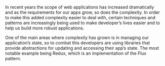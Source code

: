 In recent years the scope of web applications has increased dramatically and as the requirements for our apps grow, so does the complexity. In order to make this added complexity easier to deal with, certain techniques and patterns are increasingly being used to make developer’s lives easier and to help us build more robust applications.

One of the main areas where complexity has grown is in managing our application’s state, so to combat this developers are using libraries that provide abstractions for updating and accessing their app’s state. The most notable example being Redux, which is an implementation of the Flux pattern.
